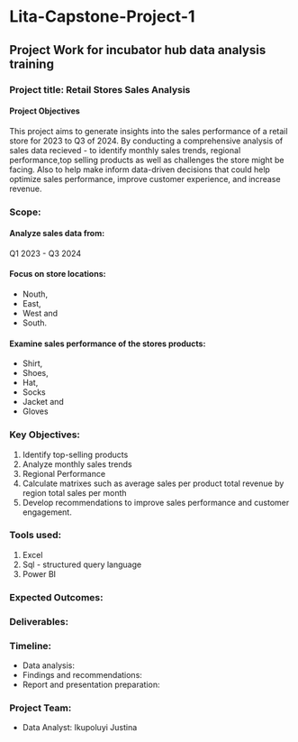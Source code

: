 # Lita-Capstone-Project-1
## Project Work for incubator hub data analysis training 

### Project title: Retail Stores Sales Analysis 

#### Project Objectives 
This project aims to generate insights into the sales performance of a retail store for 2023 to Q3 of 2024. By conducting a comprehensive analysis of sales data recieved - to identify monthly sales trends, regional performance,top selling products as well as  challenges the store might be facing. Also to help make  inform data-driven decisions that could help optimize sales performance, improve customer experience, and increase revenue.

### Scope:

#### Analyze sales data from:
Q1 2023 - Q3 2024
#### Focus on store locations:
- Nouth, 
- East, 
- West and 
- South.
#### Examine sales performance of the stores products:
- Shirt,
- Shoes,
- Hat,
- Socks 
- Jacket and
- Gloves 

### Key Objectives:

1. Identify top-selling products
2. Analyze monthly sales trends 
3. Regional Performance
4. Calculate matrixes such as
   average sales per product
   total revenue by region
   total sales per month 
5. Develop recommendations to improve sales performance and customer engagement.

### Tools used:
1. Excel
2. Sql - structured query language
3. Power BI 
### Expected Outcomes:

### Deliverables:

### Timeline:

- Data analysis: 
- Findings and recommendations:
- Report and presentation preparation: 


### Project Team:

- Data Analyst: Ikupoluyi Justina 


